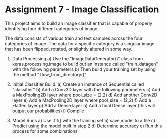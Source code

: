 # Assignment 7 - Image Classification

This project aims to build an image classifier that is capable of properly identifying four different categories of image. 

The data consists of various train and test samples across the four categories of image. The data for a specific category is a singular image that has been flipped, rotated, or slightly altered in some way. 

1. Data Processing
  a) Use the "ImageDataGenerator()" class from keras.processing.image to build out an instance called "train_datagen" with the following parameters
  b) Then build your training set by using the method ".flow_from_directory()"
  
2. Initial Classifier Build: 
  a) Create an instance of Sequential called "classifier"
  b) Add a Conv2D layer with the following parameters
  c) Add a MaxPooling2D layer where pool_size = (2,2)
  d) Add another Conv2D layer
  e) Add a MaxPooling2D layer where pool_size = (2,2)
  f) Add a Flatten layer
  g) Add a Dense layer
  h) Add a final Dense layer (this will output our probabilities)
  i) Compile
  
3. Model Runs
  a) Use .fit() with the training set
  b) save model to a file
  c) Predict using the model built in step 2
  d) Determine accuracy
  e) Run this process for some combinations

